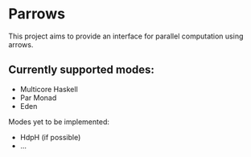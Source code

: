 Parrows
=======

This project aims to provide an interface for parallel computation
using arrows.

Currently supported modes:
-------------------------

- Multicore Haskell
- Par Monad
- Eden

Modes yet to be implemented:

- HdpH (if possible)
- ...
